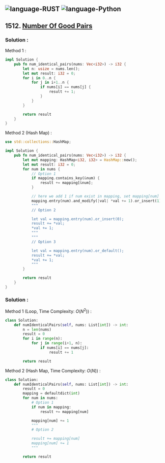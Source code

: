 ![language-RUST](https://img.shields.io/badge/RUST-8d4004?style=for-the-badge&logo=RUST)
![language-Python](https://img.shields.io/badge/Python-ffd43b?style=for-the-badge&logo=PYTHON)
---

## 1512. [Number Of Good Pairs](https://leetcode.com/problems/number-of-good-pairs)

### Solution :

Method 1 :
```rust
impl Solution {
    pub fn num_identical_pairs(nums: Vec<i32>) -> i32 {
        let n: usize = nums.len();
        let mut result: i32 = 0;
        for i in 0..n {
            for j in i+1..n {
                if nums[i] == nums[j] {
                    result += 1;
                }
            }
        }

        return result
    }
}
```

Method 2 (Hash Map) :
```rust
use std::collections::HashMap;

impl Solution {
    pub fn num_identical_pairs(nums: Vec<i32>) -> i32 {
        let mut mapping: HashMap<i32, i32> = HashMap::new();
        let mut result: i32 = 0;
        for num in nums {
            // Option 1
            if mapping.contains_key(&num) {
                result += mapping[&num];
            }

            // here we add 1 if num exist in mapping, set mapping[num] = 1 when num not exist.
            mapping.entry(num).and_modify(|val| *val += 1).or_insert(1);
            """
            // Option 2

            let val = mapping.entry(num).or_insert(0);
            result += *val;
            *val += 1;
            """
            """
            // Option 3

            let val = mapping.entry(num).or_default();
            result += *val;
            *val += 1;
            """
        }

        return result
    }
}
```

### Solution :

Method 1 (Loop, Time Complexity: $O(N^2)$) :
```python
class Solution:
    def numIdenticalPairs(self, nums: List[int]) -> int:
        n = len(nums)
        result = 0
        for i in range(n):
            for j in range(i+1, n):
                if nums[i] == nums[j]:
                    result += 1

        return result
```

Method 2 (Hash Map, Time Complexity: $O(N)$) :
```python
class Solution:
    def numIdenticalPairs(self, nums: List[int]) -> int:
        result = 0
        mapping = defaultdict(int)
        for num in nums:
            # Option 1
            if num in mapping:
                result += mapping[num]

            mapping[num] += 1
            """
            # Option 2

            result += mapping[num]
            mapping[num] += 1
            """

        return result
```
